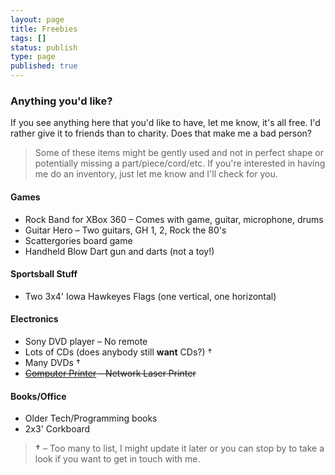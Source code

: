 ```yaml
---
layout: page
title: Freebies
tags: []
status: publish
type: page
published: true
---
```


### Anything you'd like?

If you see anything here that you'd like to have, let me know, it's all free. I'd rather give it to friends than to charity. Does that make me a bad person?

> Some of these items might be gently used and not in perfect shape or potentially missing a part/piece/cord/etc. If you're interested in having me do an inventory, just let me know and I'll check for you.

#### Games

* Rock Band for XBox 360 – Comes with game, guitar, microphone, drums
* Guitar Hero – Two guitars, GH 1, 2, Rock the 80's
* Scattergories board game
* Handheld Blow Dart gun and darts (not a toy!)

#### Sportsball Stuff

* Two 3x4' Iowa Hawkeyes Flags (one vertical, one horizontal)

#### Electronics

* Sony DVD player – No remote
* Lots of CDs (does anybody still **want** CDs?) &dagger;
* Many DVDs &dagger;
* <del>[Computer Printer](http://www.brother-usa.com/Printer/ModelDetail/1/HL2070N/Overview#.UxONmPSwJZI) – Network Laser Printer</del>

#### Books/Office

* Older Tech/Programming books 
* 2x3' Corkboard

> **&dagger;** &ndash; Too many to list, I might update it later or you can stop by to take a look if you want to get in touch with me.
